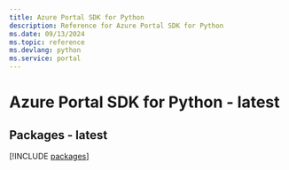 ```yaml
---
title: Azure Portal SDK for Python
description: Reference for Azure Portal SDK for Python
ms.date: 09/13/2024
ms.topic: reference
ms.devlang: python
ms.service: portal
---
```

# Azure Portal SDK for Python - latest
## Packages - latest
[!INCLUDE [packages](portal-index.md)]